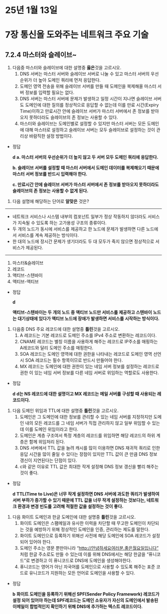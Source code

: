 # 25년 1월 13일

# 7장 통신을 도와주는 네트워크 주요 기술

## 7.2.4 마스터와 슬레이브~

1. 다음중 마스터와 슬레이브에 대한 설명중 **옳은**것을 고르시오.
    1. DNS 서버는 마스터 서버와 슬레이브 서버로 나눌 수 있고 마스터 서버의 우선순위가 더 높아 도메인 쿼리에 먼저 응답한다.
    2. 도메인 영역 전송을 위해 슬레이브 서버를 만들 때 도메인을 복제해올 마스터 서버 정보를 입력할 필요는 없다.
    3. DNS 서버는 마스터 서버에 문제가 발생하고 일정 시간이 지나면 슬레이브 서버도 도메인에 대한 질의를 정상적으로 응답할 수 없는데 이를 만료 시간(Expiry Time)이하고 만료시간 안에 슬레이브 서버가 마스터 서버에서 존 정보를 받아오지 못하더라도 슬레이브의 존 정보는 사용할 수 있다.
    4. 마스터와 슬레이브는 도메인별로 설정할 수 있지만 마스터 서버는 모든 도메인에 대해 마스터로 설정하고 슬레이브 서버는 모두 슬레이브로 설정하는 것이 관리상 바람직한 설정 방법이다.
- 정답

  **d**
  **a. 마스터 서버의 우선순위가 더 높지 않고 두 서버 모두 도메인 쿼리에 응답한다.**

  **b. 슬레이브 서버를 설정할 때 마스터 서버에서 도메인 데이터를 복제해오기 때문에 마스터 서버 정보를 반드시 입력해야 한다.**

  **c. 만료시간 안에 슬레이브 서버가 마스터 서버에서 존 정보를 받아오지 못하더라도 슬레이브의 존 정보는 사용할 수 없게 된다.**


1. 다음 설명에 해당하는 단어로 **알맞은** 것은?

---

- 네트워크 서비스나 시스템 내부의 컴포넌트 일부가 정상 작동하지 않더라도 서비스가 지속될 수 있도록 하는 고가용성 구조의 종류이다.
- 두 개의 노드가 동시에 서비스를 제공하고 한 노드에 문제가 발생하면 다른 노드에서 서비스를 계속 제공하는 방식이다.
- 한 대의 노드에 장시간 문제가 생기더라도 두 대 모두가 죽지 않으면 정상적으로 서비스가 제공된다.

---

1. 마스터&슬레이브
2. 레코드
3. 액티브-스텐바이
4. 액티브-액티브
- 정답

  **d**

  **액티브-스텐바이는 두 개의 노드 중 액티브 노드만 서비스를 제공하고 스텐바이 노드는 대기상태에 있다가 액티브 노드에 장애가 발생하면 서비스를 시작하는 방식이다.**


1. 다음중 DNS 주요 레코드에 대한 설명중 **틀린**것을 고르시오.
    1. A 레코드는 기본 레코드로 도메인 주소를 IPv4 주소로 변환하는 레코드이다.
    2. CNAME 레코드는 별칭 이름을 사용하게 해주는 레코드로 IP주소를 매핑하는 A레코드와 달리 도메인 주소를 매핑한다.
    3. SOA 레코드는 도메인 영역에 대한 권한을 나타내는 레코드로 도메인 영역 선언 시 SOA 레코드는 필수 항목이므로 반드시 만들어야 한다.
    4. MX 레코드는 도메인에 대한 권한이 있는 네임 서버 정보를 설정하는 레코드로 권한 이 있는 네임 서버 정보를 다른 네임 서버로 위임하는 역할로도 사용한다.
- 정답

  **d**
  **d는 NS 레코드에 대한 설명이고 MX 레코드는 메일 서버를 구성할 때 사용되는 레코드이다.**


1. 다음 도메인 위임과 TTL에 대한 설명중 **틀린**것을 고르시오.
    1. 도메인은 그 도메인에 대한 정보를 관리할 수 있는 네임 서버를 지정하지만 도메인 내의 모든 레코드를 그 네임 서버가 직접 관리하지 않고 일부 위임할 수 있는데 이를 도메인 위임이라고 한다.
    2. 도메인은 계층 구조여서 특정 계층의 레코드를 위임하면 해당 레코드의 하위 계층은 함께 위임처리 된다.
    3. DNS 서버에서 TTL 값을 늘려 캐시를 많이 이용하면 DNS 재귀적 쿼리로 인한 응답 시간을 많이 줄일 수 있다는 장점이 있지만 TTL 값이 큰 만큼 DNS 정보 갱신이 지연된다는 단점이 있다.
    4. c와 같은 이유로 TTL 값은 최대한 작게 설정해 DNS 정보 갱신을 빨리 해주는 것이 좋다.
- 정답

  **d**
  **TTL(Time to Live)은 너무 작게 설정하면 DNS 서버에 과도한 쿼리가 발생하여 서버 부하가 증가할 수 있기 때문에 TTL 값을 너무 작게 설정하는 것보다는, 네트워크 환경과 변경 빈도를 고려해 적절한 값을 설정하는 것이 좋다.**


1. 다음 화이트 도메인과 한글 도메인에 대한 설명중 **틀린**것을 고르시오.
    1. 화이트 도메인은 스팸메일과 유사한 이력을 차단할 때 무고한 도메인이 차단되는 것을 예방하기 위해 정상적인 도메인을 인증, 관리하는 제도를 말한다.
    2. 화이트 도메인으로 등록하기 위해선 사전에 해당 도메인에 SOA 레코드가 설정되어 있어야 한다.
    3. 도메인 주소는 영문 뿐만아니라 “http://안녕하세요여러분.좋은월요일입니다” 처럼 한글 주소로도 만들 수 있는데 이를 위해 DNS에서는 해당 한글을 “퓨니코드”로 변경하고 이 퓨니코드로 DNS에 도메인을 생성해야한다.
    4. 퓨니코드는 영어가 아닌 자국어를 도메인으로 사용할 수 있도록 해주는 표준 코드로 유니코드가 지원하는 모든 언어로 도메인을 사용할 수 있다.
- 정답

  **b**
  **화이트 도메인을 등록하기 위해선 SPF(Sender Policy Framework) 레코드가 설정 되어 있어야 하는데 SPF레코드는 도메인 소유자가 자신의 도메인에서 발송된 이메일이 합법적인지 확인하기 위해 DNS에 추가하는 텍스트 레코드이다.**